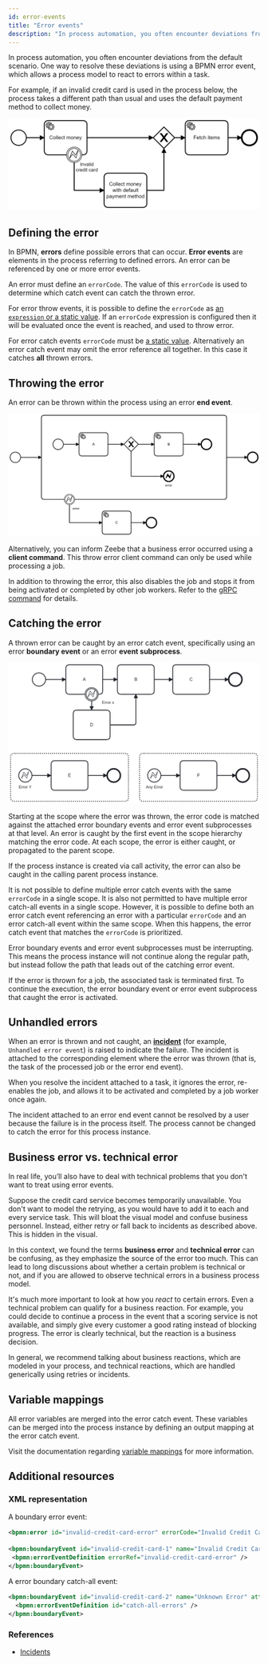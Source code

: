 ```yaml
---
id: error-events
title: "Error events"
description: "In process automation, you often encounter deviations from the default scenario. BPMN error events allow a process model to react to errors within a task."
---
```


In process automation, you often encounter deviations from the default scenario. One way to resolve these deviations is using a BPMN error event, which allows a process model to react to errors within a task.

For example, if an invalid credit card is used in the process below, the process takes a different path than usual and uses the default payment method to collect money.

![process with error event](assets/error-events.png)

## Defining the error

In BPMN, **errors** define possible errors that can occur. **Error events** are elements in the process referring to
defined errors. An error can be referenced by one or more error events.

An error must define an `errorCode`. The value of this `errorCode` is used to determine which catch event can catch the thrown error.

For error throw events, it is possible to define the `errorCode` as [an `expression` or a static value](/components/concepts/expressions.md#expressions-vs-static-values). If an `errorCode` expression is configured then it will be evaluated once the event is reached, and used to throw error.

For error catch events `errorCode` must be [a static value](/components/concepts/expressions.md#expressions-vs-static-values).
Alternatively an error catch event may omit the error reference all together. In this case it catches **all** thrown errors.

## Throwing the error

An error can be thrown within the process using an error **end event**.

![process with error throw event](assets/error-throw-events.png)

Alternatively, you can inform Zeebe that a business error occurred using a **client command**. This throw error client
command can only be used while processing a job.

In addition to throwing the error, this also disables the job and stops it from being activated or completed by other job workers. Refer to the [gRPC command](/apis-tools/zeebe-api/gateway-service.md#throwerror-rpc) for details.

## Catching the error

A thrown error can be caught by an error catch event, specifically using an error **boundary event** or an error **event
subprocess**.

![process with error catch event](assets/error-catch-events.png)

Starting at the scope where the error was thrown, the error code is matched against the attached error boundary events
and error event subprocesses at that level. An error is caught by the first event in the scope hierarchy matching the
error code. At each scope, the error is either caught, or propagated to the parent scope.

If the process instance is created via call activity, the error can also be caught in the calling parent process
instance.

It is not possible to define multiple error catch events with the same `errorCode` in a single scope. It is also not
permitted to have multiple error catch-all events in a single scope. However, it is possible to define both an error catch event referencing an error with a particular `errorCode` and an error catch-all event within the same scope. When this happens, the error catch event
that matches the `errorCode` is prioritized.

Error boundary events and error event subprocesses must be interrupting. This means the process instance will not
continue along the regular path, but instead follow the path that leads out of the catching error event.

If the error is thrown for a job, the associated task is terminated first. To continue the execution, the error boundary
event or error event subprocess that caught the error is activated.

## Unhandled errors

When an error is thrown and not caught, an [**incident**](/components/concepts/incidents.md) (for example, `Unhandled error event`) is raised to indicate the failure. The incident is attached to the corresponding element where the error was thrown (that is, the task of the processed job or the error end event).

When you resolve the incident attached to a task, it ignores the error, re-enables the job, and allows it to be activated and completed by a job worker once again.

The incident attached to an error end event cannot be resolved by a user because the failure is in the process itself. The process cannot be changed to catch the error for this process instance.

## Business error vs. technical error

In real life, you’ll also have to deal with technical problems that you don't want to treat using error events.

Suppose the credit card service becomes temporarily unavailable. You don't want to model the retrying, as you would have to add it to each and every service task. This will bloat the visual model and confuse business personnel. Instead, either retry or fall back to incidents as described above. This is hidden in the visual.

In this context, we found the terms **business error** and **technical error** can be confusing, as they emphasize the source of the error too much. This can lead to long discussions about whether a certain problem is technical or not, and if you are allowed to observe technical errors in a business process model.

It's much more important to look at how you _react_ to certain errors. Even a technical problem can qualify for a business reaction. For example, you could decide to continue a process in the event that a scoring service is not available, and simply give every customer a good rating instead of blocking progress. The error is clearly technical, but the reaction is a business decision.

In general, we recommend talking about business reactions, which are modeled in your process, and technical reactions, which are handled generically using retries or incidents.

## Variable mappings

All error variables are merged into the error catch event. These variables can be merged into the process instance by defining an output mapping at the error catch event.

Visit the documentation regarding [variable mappings](../../../concepts/variables/#inputoutput-variable-mappings) for more information.

## Additional resources

### XML representation

A boundary error event:

```xml
<bpmn:error id="invalid-credit-card-error" errorCode="Invalid Credit Card" />

<bpmn:boundaryEvent id="invalid-credit-card-1" name="Invalid Credit Card" attachedToRef="collect-money">
 <bpmn:errorEventDefinition errorRef="invalid-credit-card-error" />
</bpmn:boundaryEvent>
```

A error boundary catch-all event:

```xml
<bpmn:boundaryEvent id="invalid-credit-card-2" name="Unknown Error" attachedToRef="collect-money">
  <bpmn:errorEventDefinition id="catch-all-errors" />
</bpmn:boundaryEvent>
```

### References

- [Incidents](/components/concepts/incidents.md)
